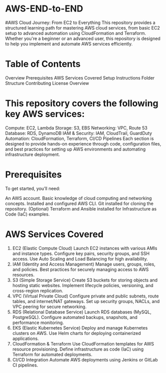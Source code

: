 # AWS-END-to-END
#AWS Cloud Journey: From EC2 to Everything
This repository provides a structured learning path for mastering AWS cloud services, from basic EC2 setup to advanced automation using CloudFormation and Terraform. Whether you're a beginner or an advanced user, this repository is designed to help you implement and automate AWS services efficiently.

# Table of Contents
Overview
Prerequisites
AWS Services Covered
Setup Instructions
Folder Structure
Contributing
License
Overview

# This repository covers the following key AWS services:
Compute: EC2, Lambda
Storage: S3, EBS
Networking: VPC, Route 53
Database: RDS, DynamoDB
IAM & Security: IAM, CloudTrail, GuardDuty
Automation: CloudFormation, Terraform, CI/CD Pipelines
Each section is designed to provide hands-on experience through code, configuration files, and best practices for setting up AWS environments and automating infrastructure deployment.

# Prerequisites
To get started, you’ll need:

An AWS account.
Basic knowledge of cloud computing and networking concepts.
Installed and configured AWS CLI.
Git installed for cloning the repository.
(Optional) Terraform and Ansible installed for Infrastructure as Code (IaC) examples.
# AWS Services Covered
1. EC2 (Elastic Compute Cloud)
Launch EC2 instances with various AMIs and instance types.
Configure key pairs, security groups, and SSH access.
Use Auto Scaling and Load Balancing for high availability.
2. IAM (Identity and Access Management)
Manage users, groups, roles, and policies.
Best practices for securely managing access to AWS resources.
3. S3 (Simple Storage Service)
Create S3 buckets for storing objects and hosting static websites.
Implement lifecycle policies, versioning, and cross-region replication.
4. VPC (Virtual Private Cloud)
Configure private and public subnets, route tables, and internet/NAT gateways.
Set up security groups, NACLs, and VPC peering for secure networking.
5. RDS (Relational Database Service)
Launch RDS databases (MySQL, PostgreSQL).
Configure automated backups, snapshots, and performance monitoring.
6. EKS (Elastic Kubernetes Service)
Deploy and manage Kubernetes clusters on AWS.
Use Helm charts for deploying containerized applications.
7. CloudFormation & Terraform
Use CloudFormation templates for AWS resource provisioning.
Define infrastructure as code (IaC) using Terraform for automated deployments.
8. CI/CD Integration
Automate AWS deployments using Jenkins or GitLab CI pipelines.
